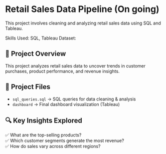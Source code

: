 # Retail Sales Data Pipeline (On going) 
This project involves cleaning and analyzing retail sales data using SQL and Tableau.

Skills Used: SQL, Tableau
Dataset:

## 📌 Project Overview  
This project analyzes retail sales data to uncover trends in customer purchases, product performance, and revenue insights.  

## 📂 Project Files  
- `sql_queries.sql` → SQL queries for data cleaning & analysis  
- `dashboard` → Final dashboard visualization (Tableau)  

## 🔍 Key Insights Explored  
✅ What are the top-selling products?  
✅ Which customer segments generate the most revenue?  
✅ How do sales vary across different regions?  


